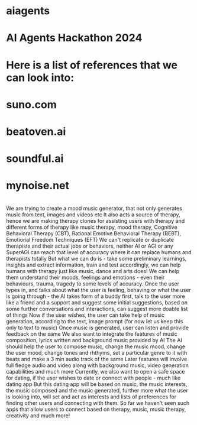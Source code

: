 # aiagents
# AI Agents Hackathon 2024
# Here is a list of references that we can look into:
# suno.com
# beatoven.ai
# soundful.ai
# mynoise.net

<br/>We are trying to create a mood music generator, that not only generates music from text, images and videos etc
It also acts a source of therapy, hence we are making therapy clones for assisting users with therapy and different forms of therapy like music therapy, mood therapy, Cognitive Behavioral Therapy (CBT), Rational Emotive Behavioral Therapy (REBT), Emotional Freedom Techniques (EFT) 
We can't replicate or duplicate therapists and their actual jobs or behaviors, neither AI or AGI or any SuperAGI can reach that level of accuracy where it can replace humans and therapists totally
But what we can do is - take some preliminary learnings, insights and extract information, train and test accordingly, we can help humans with therapy just like music, dance and arts does! We can help them understand their moods, feelings and emotions - even their behaviours, trauma, tragedy to some levels of accuracy.
Once the user types in, and talks about what the user is feeling, behaving or what the user is going through - the AI takes form of a buddy first, talk to the user more like a friend and a support and suggest some initial suggestions, based on some further conversations and interactions, can suggest more doable list of things
Now if the user wishes, the user can take help of music generation, according to the text, image prompt (for now let us keep this only to text to music)
Once music is generated, user can listen and provide feedback on the same
We also want to integrate the features of music composition, lyrics written and background music provided by AI
The AI should help the user to compose music, change the music mood, change the user mood, change tones and rhthyms, set a particular genre to it with beats and make a 3 min audio track of the same
Later features will involve full fledge audio and video along with background music, video generation capabilities and much more
Currently, we also want to open a safe space for dating, if the user wishes to date or connect with people - much like dating app
But this dating app will be based on music, the music interests, the music composed and the music generated, further more what the user is looking into, will set and act as interests and lists of preferences for finding other users and connecting with them.
So far we haven't seen such apps that allow users to connect based on therapy, music, music therapy, creativity and much more!

